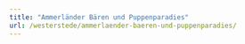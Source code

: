 ```yaml
---
title: "Ammerländer Bären und Puppenparadies"
url: /westerstede/ammerlaender-baeren-und-puppenparadies/
---
```

